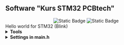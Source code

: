 <h2>Software "Kurs STM32 PCBtech"</h2>

<div id="badges" align="center">
    <img alt="Static Badge" src="https://img.shields.io/badge/Lesson%20-1%20-violet">
    <img alt="Static Badge" src="https://img.shields.io/badge/CPU%20-STM32F407VET6%20-blue">
</div>		
Hello world for STM32 (Blink)
<details><summary><b>Tools</b></summary>
<div>Programmer: ST-Link V2</div>
<div>Download: OpenOCD</div>
</details>

<details><summary><b>Settings in main.h</b></summary>
<div>//Тumber of repetitions of the cycle</div>
<div>CYCLES_DELAY 250000</div>
</details>
